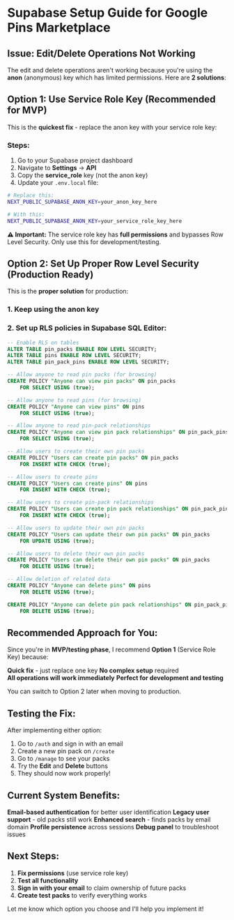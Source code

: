 # Supabase Setup Guide for Google Pins Marketplace

## Issue: Edit/Delete Operations Not Working

The edit and delete operations aren't working because you're using the **anon** (anonymous) key which has limited permissions. Here are **2 solutions**:

## **Option 1: Use Service Role Key (Recommended for MVP)**

This is the **quickest fix** - replace the anon key with your service role key:

### Steps:
1. Go to your Supabase project dashboard
2. Navigate to **Settings** → **API** 
3. Copy the **service_role** key (not the anon key)
4. Update your `.env.local` file:

```bash
# Replace this:
NEXT_PUBLIC_SUPABASE_ANON_KEY=your_anon_key_here

# With this:
NEXT_PUBLIC_SUPABASE_ANON_KEY=your_service_role_key_here
```

**⚠️ Important:** The service role key has **full permissions** and bypasses Row Level Security. Only use this for development/testing.

## **Option 2: Set Up Proper Row Level Security (Production Ready)**

This is the **proper solution** for production:

### 1. Keep using the anon key
### 2. Set up RLS policies in Supabase SQL Editor:

```sql
-- Enable RLS on tables
ALTER TABLE pin_packs ENABLE ROW LEVEL SECURITY;
ALTER TABLE pins ENABLE ROW LEVEL SECURITY;
ALTER TABLE pin_pack_pins ENABLE ROW LEVEL SECURITY;

-- Allow anyone to read pin packs (for browsing)
CREATE POLICY "Anyone can view pin packs" ON pin_packs
    FOR SELECT USING (true);

-- Allow anyone to read pins (for browsing)
CREATE POLICY "Anyone can view pins" ON pins
    FOR SELECT USING (true);

-- Allow anyone to read pin-pack relationships
CREATE POLICY "Anyone can view pin pack relationships" ON pin_pack_pins
    FOR SELECT USING (true);

-- Allow users to create their own pin packs
CREATE POLICY "Users can create pin packs" ON pin_packs
    FOR INSERT WITH CHECK (true);

-- Allow users to create pins
CREATE POLICY "Users can create pins" ON pins
    FOR INSERT WITH CHECK (true);

-- Allow users to create pin-pack relationships
CREATE POLICY "Users can create pin pack relationships" ON pin_pack_pins
    FOR INSERT WITH CHECK (true);

-- Allow users to update their own pin packs
CREATE POLICY "Users can update their own pin packs" ON pin_packs
    FOR UPDATE USING (true);

-- Allow users to delete their own pin packs
CREATE POLICY "Users can delete their own pin packs" ON pin_packs
    FOR DELETE USING (true);

-- Allow deletion of related data
CREATE POLICY "Anyone can delete pins" ON pins
    FOR DELETE USING (true);

CREATE POLICY "Anyone can delete pin pack relationships" ON pin_pack_pins
    FOR DELETE USING (true);
```

## **Recommended Approach for You:**

Since you're in **MVP/testing phase**, I recommend **Option 1** (Service Role Key) because:

 **Quick fix** - just replace one key
 **No complex setup** required  
 **All operations will work immediately**
 **Perfect for development and testing**

You can switch to Option 2 later when moving to production.

## **Testing the Fix:**

After implementing either option:

1. Go to `/auth` and sign in with an email
2. Create a new pin pack on `/create`
3. Go to `/manage` to see your packs
4. Try the **Edit** and **Delete** buttons
5. They should now work properly!

## **Current System Benefits:**

 **Email-based authentication** for better user identification
 **Legacy user support** - old packs still work
 **Enhanced search** - finds packs by email domain
 **Profile persistence** across sessions
 **Debug panel** to troubleshoot issues

## **Next Steps:**

1. **Fix permissions** (use service role key)
2. **Test all functionality** 
3. **Sign in with your email** to claim ownership of future packs
4. **Create test packs** to verify everything works

Let me know which option you choose and I'll help you implement it! 